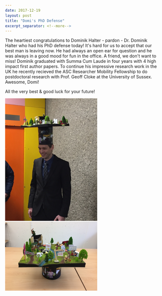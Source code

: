 ```yaml
---
date: 2017-12-19
layout: post
title: "Domi's PhD Defense"
excerpt_separator: <!--more-->
---
```


The heartiest congratulations to Dominik Halter - pardon - Dr. Dominik Halter who had his PhD defense today!
It's hard for us to accept that our best man is leaving now. 
He had always an open ear for question and he was always in a good mood for fun in the office.
A friend, we don't want to miss!
Dominik graduated with Summa Cum Laude in four years with 4 high impact first author papers.
To continue his impressive research work in the UK he recently recieved the ASC Researcher Mobility Fellowship to do postdoctoral research with Prof. Geoff Cloke at the University of Sussex.
Awesome, Domi!

All the very best & good luck for your future! 

<p>
  <img src="/assets/img/Domi-defense.jpg" width="300" />
  <img src="/assets/img/Domi-hat.jpg" width="300" /> 
</p>

<!--more-->